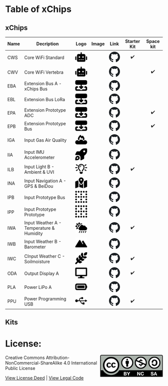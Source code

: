 # Table of xChips

## xChips
| Name | Decription | Logo | Image | Link | Starter Kit | Space kit |
| -- | -- | :--:|  :--:| -- | :--:|:--:|
| CWS | Core WiFi Standard |<img src="assets/CWS.svg" width=50> | |<a href=https://github.com/domino4com/CWS><img src="assets/github.svg" width=50></a> | :heavy_check_mark: ||
| CWV | Core WiFi Vertebra |<img src="assets/CWS.svg" width=50> | |<a href=https://github.com/domino4com/CWV><img src="assets/github.svg" width=50></a> ||:heavy_check_mark:|
| EBA | Extension Bus A - xChips Bus | <img src="assets/EXT.svg" width=50> | |<a href=https://github.com/domino4com/EBA><img src="assets/github.svg" width=50></a> |||
| EBL | Extension Bus LoRa | <img src="assets/EXT.svg" width=50> | |<a href=https://github.com/domino4com/EBL><img src="assets/github.svg" width=50></a> |||
| EPA | Extension Prototype ADC | <img src="assets/EXT.svg" width=50> | |<a href=https://github.com/domino4com/EPA><img src="assets/github.svg" width=50></a> ||:heavy_check_mark:|
| EPB | Extension Prototype Bus | <img src="assets/EXT.svg" width=50> | |<a href=https://github.com/domino4com/EPB><img src="assets/github.svg" width=50></a> ||:heavy_check_mark:|
| IGA | Input Gas Air Quality |<img src="assets/IGA.svg" width=50> | |<a href=https://github.com/domino4com/IGA><img src="assets/github.svg" width=50></a> |||
| IIA | Input IMU Accelerometer |<img src="assets/IIA.svg" width=50> | |<a href=https://github.com/domino4com/IIA><img src="assets/github.svg" width=50></a> |||
| ILB | Input Light B - Ambient & UVI |<img src="assets/ILB.svg" width=50> | |<a href=https://github.com/domino4com/ILB><img src="assets/github.svg" width=50></a> |:heavy_check_mark:||
| INA | Input Navigation A - GPS & BeiDou |<img src="assets/INA.svg" width=50> | |<a href=https://github.com/domino4com/INA><img src="assets/github.svg" width=50></a> |||
| IPB | Input Prototype Bus |<img src="assets/IP.svg" width=50> | |<a href=https://github.com/domino4com/IPB><img src="assets/github.svg" width=50></a> |||
| IPP | Input Prototype Prototype |<img src="assets/IP.svg" width=50> | |<a href=https://github.com/domino4com/IPP><img src="assets/github.svg" width=50></a> |||
| IWA | Input Weather A - Temperature & Humidity |<img src="assets/IWA.svg" width=50> | |<a href=https://github.com/domino4com/IWA><img src="assets/github.svg" width=50></a> |:heavy_check_mark:||
| IWB | Input Weather B - Barometer |<img src="assets/IWB.svg" width=50> | |<a href=https://github.com/domino4com/IWB><img src="assets/github.svg" width=50></a> |||
| IWC | CInput Weather C - Soilmoisture |<img src="assets/IWC.svg" width=50> | |<a href=https://github.com/domino4com/IWC><img src="assets/github.svg" width=50></a> |:heavy_check_mark:||
| ODA | Output Display A |<img src="assets/ODA.svg" width=50> | |<a href=https://github.com/domino4com/ODA><img src="assets/github.svg" width=50></a> |:heavy_check_mark:||
| PLA | Power LiPo A |<img src="assets/PLA.svg" width=50> | |<a href=https://github.com/domino4com/PLA><img src="assets/github.svg" width=50></a> |||
| PPU | Power Programming USB |<img src="assets/PPU.svg" width=50> | |<a href=https://github.com/domino4com/PPU><img src="assets/github.svg" width=50></a> |:heavy_check_mark:||

## Kits

# License: 
<img src="assets/CC-BY-NC-SA.svg" width=200 align="right">
Creative Commons Attribution-NonCommercial-ShareAlike 4.0 International Public License

[View License Deed](https://creativecommons.org/licenses/by-nc-sa/4.0/) | [View Legal Code](https://creativecommons.org/licenses/by-nc-sa/4.0/legalcode)

